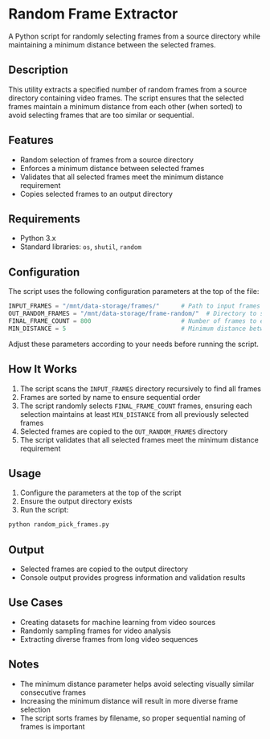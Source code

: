 # Random Frame Extractor

A Python script for randomly selecting frames from a source directory while maintaining a minimum distance between the selected frames.

## Description

This utility extracts a specified number of random frames from a source directory containing video frames. The script ensures that the selected frames maintain a minimum distance from each other (when sorted) to avoid selecting frames that are too similar or sequential.

## Features

- Random selection of frames from a source directory
- Enforces a minimum distance between selected frames
- Validates that all selected frames meet the minimum distance requirement
- Copies selected frames to an output directory

## Requirements

- Python 3.x
- Standard libraries: `os`, `shutil`, `random`

## Configuration

The script uses the following configuration parameters at the top of the file:

```python
INPUT_FRAMES = "/mnt/data-storage/frames/"      # Path to input frames directory
OUT_RANDOM_FRAMES = "/mnt/data-storage/frame-random/"  # Directory to store selected frames
FINAL_FRAME_COUNT = 800                         # Number of frames to extract
MIN_DISTANCE = 5                                # Minimum distance between frames
```

Adjust these parameters according to your needs before running the script.

## How It Works

1. The script scans the `INPUT_FRAMES` directory recursively to find all frames
2. Frames are sorted by name to ensure sequential order
3. The script randomly selects `FINAL_FRAME_COUNT` frames, ensuring each selection maintains at least `MIN_DISTANCE` from all previously selected frames
4. Selected frames are copied to the `OUT_RANDOM_FRAMES` directory
5. The script validates that all selected frames meet the minimum distance requirement

## Usage

1. Configure the parameters at the top of the script
2. Ensure the output directory exists
3. Run the script:

```bash
python random_pick_frames.py
```

## Output

- Selected frames are copied to the output directory
- Console output provides progress information and validation results

## Use Cases

- Creating datasets for machine learning from video sources
- Randomly sampling frames for video analysis
- Extracting diverse frames from long video sequences

## Notes

- The minimum distance parameter helps avoid selecting visually similar consecutive frames
- Increasing the minimum distance will result in more diverse frame selection
- The script sorts frames by filename, so proper sequential naming of frames is important